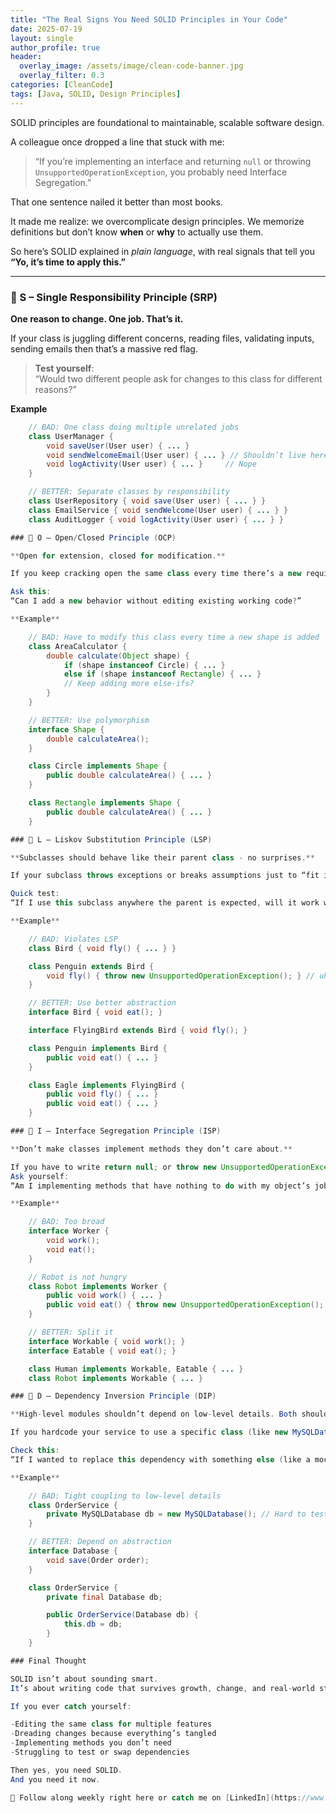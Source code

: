 ```yaml
---
title: "The Real Signs You Need SOLID Principles in Your Code"
date: 2025-07-19
layout: single
author_profile: true
header:
  overlay_image: /assets/image/clean-code-banner.jpg
  overlay_filter: 0.3
categories: [CleanCode]
tags: [Java, SOLID, Design Principles]
---
```


SOLID principles are foundational to maintainable, scalable software design.

A colleague once dropped a line that stuck with me:

> “If you’re implementing an interface and returning `null` or throwing `UnsupportedOperationException`, you probably need Interface Segregation.”

That one sentence nailed it better than most books.

It made me realize: we overcomplicate design principles. We memorize definitions but don’t know **when** or **why** to actually use them.

So here’s SOLID explained in _plain language_, with real signals that tell you **“Yo, it’s time to apply this.”**

---

### 🧱 S – Single Responsibility Principle (SRP)

**One reason to change. One job. That’s it.**

If your class is juggling different concerns, reading files, validating inputs, sending emails then that’s a massive red flag.

> **Test yourself**:  
> “Would two different people ask for changes to this class for different reasons?”

**Example**

```java
    // BAD: One class doing multiple unrelated jobs
    class UserManager {
        void saveUser(User user) { ... }
        void sendWelcomeEmail(User user) { ... } // Shouldn’t live here
        void logActivity(User user) { ... }     // Nope
    }

    // BETTER: Separate classes by responsibility
    class UserRepository { void save(User user) { ... } }
    class EmailService { void sendWelcome(User user) { ... } }
    class AuditLogger { void logActivity(User user) { ... } }

### 🔌 O – Open/Closed Principle (OCP)

**Open for extension, closed for modification.**

If you keep cracking open the same class every time there’s a new requirement, you're violating OCP.

Ask this:
“Can I add a new behavior without editing existing working code?”

**Example**

    // BAD: Have to modify this class every time a new shape is added
    class AreaCalculator {
        double calculate(Object shape) {
            if (shape instanceof Circle) { ... }
            else if (shape instanceof Rectangle) { ... }
            // Keep adding more else-ifs?
        }
    }

    // BETTER: Use polymorphism
    interface Shape {
        double calculateArea();
    }

    class Circle implements Shape {
        public double calculateArea() { ... }
    }

    class Rectangle implements Shape {
        public double calculateArea() { ... }
    }

### 🐧 L – Liskov Substitution Principle (LSP)

**Subclasses should behave like their parent class - no surprises.**

If your subclass throws exceptions or breaks assumptions just to “fit in,” it doesn’t belong.

Quick test:
“If I use this subclass anywhere the parent is expected, will it work without weird behavior?”

**Example**

    // BAD: Violates LSP
    class Bird { void fly() { ... } }

    class Penguin extends Bird {
        void fly() { throw new UnsupportedOperationException(); } // uh-oh
    }

    // BETTER: Use better abstraction
    interface Bird { void eat(); }

    interface FlyingBird extends Bird { void fly(); }

    class Penguin implements Bird {
        public void eat() { ... }
    }

    class Eagle implements FlyingBird {
        public void fly() { ... }
        public void eat() { ... }
    }

### 🎯 I – Interface Segregation Principle (ISP)

**Don’t make classes implement methods they don’t care about.**

If you have to write return null; or throw new UnsupportedOperationException();, your interface is too damn fat.
Ask yourself:
“Am I implementing methods that have nothing to do with my object’s job?”

**Example**

    // BAD: Too broad
    interface Worker {
        void work();
        void eat();
    }

    // Robot is not hungry
    class Robot implements Worker {
        public void work() { ... }
        public void eat() { throw new UnsupportedOperationException(); } // Red flag
    }

    // BETTER: Split it
    interface Workable { void work(); }
    interface Eatable { void eat(); }

    class Human implements Workable, Eatable { ... }
    class Robot implements Workable { ... }

### 🔌 D – Dependency Inversion Principle (DIP)

**High-level modules shouldn’t depend on low-level details. Both should depend on abstractions.**

If you hardcode your service to use a specific class (like new MySQLDatabase()), swapping or testing becomes painful.

Check this:
“If I wanted to replace this dependency with something else (like a mock or a different DB), can I do it easily?”

**Example**

    // BAD: Tight coupling to low-level details
    class OrderService {
        private MySQLDatabase db = new MySQLDatabase(); // Hard to test/mock
    }

    // BETTER: Depend on abstraction
    interface Database {
        void save(Order order);
    }

    class OrderService {
        private final Database db;

        public OrderService(Database db) {
            this.db = db;
        }
    }

### Final Thought

SOLID isn’t about sounding smart.
It’s about writing code that survives growth, change, and real-world stress.

If you ever catch yourself:

-Editing the same class for multiple features
-Dreading changes because everything’s tangled
-Implementing methods you don’t need
-Struggling to test or swap dependencies

Then yes, you need SOLID.
And you need it now.

📌 Follow along weekly right here or catch me on [LinkedIn](https://www.linkedin.com/in/maverikpunungwe/). I’m documenting the grind so you don’t have to make the same mistakes I did.